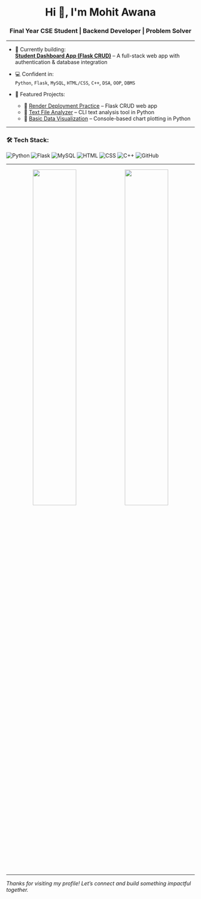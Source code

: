 <h1 align="center">Hi 👋, I'm Mohit Awana</h1>
<h3 align="center">Final Year CSE Student | Backend Developer | Problem Solver</h3>

---

- 🔭 Currently building:  
  [**Student Dashboard App (Flask CRUD)**](https://github.com/whoismohit/student-dashboard-raw-files) – A full-stack web app with authentication & database integration  

- 💻 Confident in:  
  `Python`, `Flask`, `MySQL`, `HTML/CSS`, `C++`, `DSA`, `OOP`, `DBMS`

- 📂 Featured Projects:  
  - 🔹 [Render Deployment Practice](https://github.com/whoismohit/Python-basic-CRUD-app) – Flask CRUD web app  
  - 🔹 [Text File Analyzer](https://github.com/whoismohit/Text-File-Analyzer) – CLI text analysis tool in Python  
  - 🔹 [Basic Data Visualization](https://github.com/whoismohit/Basic-Data-Visualization) – Console-based chart plotting in Python

---

### 🛠 Tech Stack:
![Python](https://img.shields.io/badge/Python-14354C?style=flat&logo=python&logoColor=white)
![Flask](https://img.shields.io/badge/Flask-000?style=flat&logo=flask&logoColor=white)
![MySQL](https://img.shields.io/badge/MySQL-000?style=flat&logo=mysql&logoColor=white)
![HTML](https://img.shields.io/badge/HTML5-e34c26?style=flat&logo=html5&logoColor=white)
![CSS](https://img.shields.io/badge/CSS3-264de4?style=flat&logo=css3&logoColor=white)
![C++](https://img.shields.io/badge/C++-00599C?style=flat&logo=c%2B%2B&logoColor=white)
![GitHub](https://img.shields.io/badge/GitHub-181717?style=flat&logo=github&logoColor=white)

---

<p align="center">
  <img src="https://github-readme-stats.vercel.app/api?username=whoismohit&show_icons=true&theme=github_dark" width="48%"/>
  <img src="https://github-readme-streak-stats.herokuapp.com/?user=whoismohit&theme=github-dark" width="48%"/>
</p>

---

*Thanks for visiting my profile! Let’s connect and build something impactful together.*

